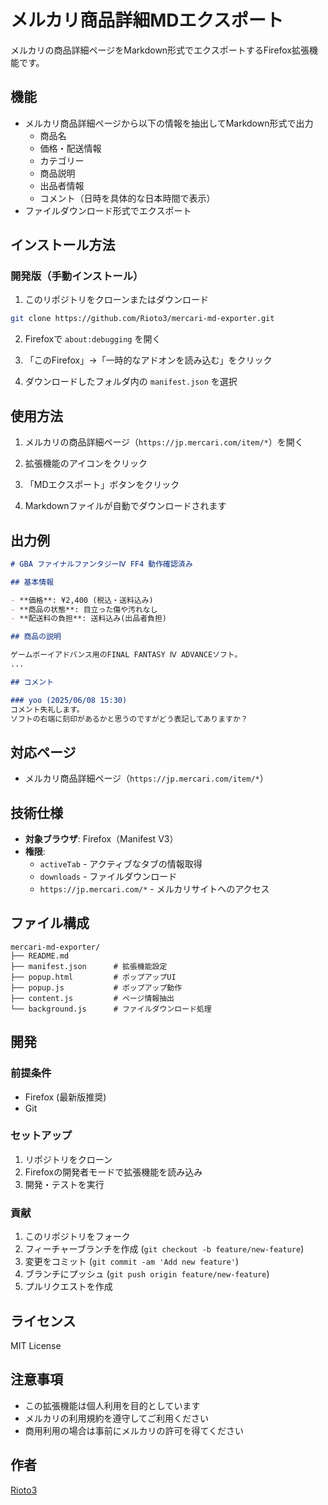 # メルカリ商品詳細MDエクスポート

メルカリの商品詳細ページをMarkdown形式でエクスポートするFirefox拡張機能です。

## 機能

- メルカリ商品詳細ページから以下の情報を抽出してMarkdown形式で出力
  - 商品名
  - 価格・配送情報
  - カテゴリー
  - 商品説明
  - 出品者情報
  - コメント（日時を具体的な日本時間で表示）
- ファイルダウンロード形式でエクスポート

## インストール方法

### 開発版（手動インストール）

1. このリポジトリをクローンまたはダウンロード
```bash
git clone https://github.com/Rioto3/mercari-md-exporter.git
```

2. Firefoxで `about:debugging` を開く

3. 「このFirefox」→「一時的なアドオンを読み込む」をクリック

4. ダウンロードしたフォルダ内の `manifest.json` を選択

## 使用方法

1. メルカリの商品詳細ページ（`https://jp.mercari.com/item/*`）を開く

2. 拡張機能のアイコンをクリック

3. 「MDエクスポート」ボタンをクリック

4. Markdownファイルが自動でダウンロードされます

## 出力例

```markdown
# GBA ファイナルファンタジーⅣ FF4 動作確認済み

## 基本情報

- **価格**: ¥2,400 (税込・送料込み)
- **商品の状態**: 目立った傷や汚れなし
- **配送料の負担**: 送料込み(出品者負担)

## 商品の説明

ゲームボーイアドバンス用のFINAL FANTASY Ⅳ ADVANCEソフト。
...

## コメント

### yoo (2025/06/08 15:30)
コメント失礼します。
ソフトの右端に刻印があるかと思うのですがどう表記してありますか？
```

## 対応ページ

- メルカリ商品詳細ページ（`https://jp.mercari.com/item/*`）

## 技術仕様

- **対象ブラウザ**: Firefox（Manifest V3）
- **権限**: 
  - `activeTab` - アクティブなタブの情報取得
  - `downloads` - ファイルダウンロード
  - `https://jp.mercari.com/*` - メルカリサイトへのアクセス

## ファイル構成

```
mercari-md-exporter/
├── README.md
├── manifest.json      # 拡張機能設定
├── popup.html         # ポップアップUI
├── popup.js           # ポップアップ動作
├── content.js         # ページ情報抽出
└── background.js      # ファイルダウンロード処理
```

## 開発

### 前提条件

- Firefox (最新版推奨)
- Git

### セットアップ

1. リポジトリをクローン
2. Firefoxの開発者モードで拡張機能を読み込み
3. 開発・テストを実行

### 貢献

1. このリポジトリをフォーク
2. フィーチャーブランチを作成 (`git checkout -b feature/new-feature`)
3. 変更をコミット (`git commit -am 'Add new feature'`)
4. ブランチにプッシュ (`git push origin feature/new-feature`)
5. プルリクエストを作成

## ライセンス

MIT License

## 注意事項

- この拡張機能は個人利用を目的としています
- メルカリの利用規約を遵守してご利用ください
- 商用利用の場合は事前にメルカリの許可を得てください

## 作者

[Rioto3](https://github.com/Rioto3)
